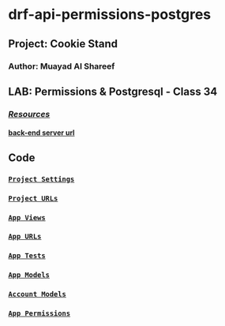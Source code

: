 # drf-api-permissions-postgres


## Project: Cookie Stand

### Author: Muayad Al Shareef

## LAB: Permissions & Postgresql - Class 34

### [_Resources_](https://canvas.instructure.com/courses/4839248/assignments/30188507)
#### [back-end server url](https://sugar-rush-api.herokuapp.com/api/v1/sugar_rush/)
#### <!-- front-end application (when applicable) -->

[//]: # (Setup)

[//]: # (.env requirements &#40;where applicable&#41;)

[//]: # (i.e.)

[//]: # ()
[//]: # (PORT - Port Number)

[//]: # (DATABASE_URL - URL to the running Postgres instance/db)

[//]: # (How to initialize/run your application &#40;where applicable&#41;)

## Code

### [`Project Settings`](project/settings.py)

### [`Project URLs`](project/urls.py)

### [`App Views`](sugar_rush/views.py)

### [`App URLs`](sugar_rush/urls.py)

### [`App Tests`](sugar_rush/tests.py)

### [`App Models`](sugar_rush/models.py)

### [`Account Models`](accounts/models.py)

### [`App Permissions`](accounts/permissions.py)

[//]: # ([Test]&#40;./tests/test_series.py&#41;)

[//]: # (How to use your library &#40;where applicable&#41;)

[//]: # (Tests)

[//]: # (How do you run tests?)

[//]: # (Any tests of note?)

[//]: # (Describe any tests that you did not complete, skipped, etc)
